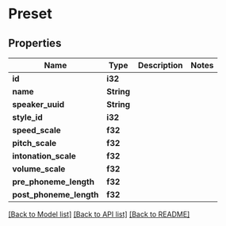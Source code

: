 # Preset

## Properties

| Name                    | Type       | Description | Notes |
| ----------------------- | ---------- | ----------- | ----- |
| **id**                  | **i32**    |             |       |
| **name**                | **String** |             |       |
| **speaker_uuid**        | **String** |             |       |
| **style_id**            | **i32**    |             |       |
| **speed_scale**         | **f32**    |             |       |
| **pitch_scale**         | **f32**    |             |       |
| **intonation_scale**    | **f32**    |             |       |
| **volume_scale**        | **f32**    |             |       |
| **pre_phoneme_length**  | **f32**    |             |       |
| **post_phoneme_length** | **f32**    |             |       |

[[Back to Model list]](../README.md#documentation-for-models)
[[Back to API list]](../README.md#documentation-for-api-endpoints)
[[Back to README]](../README.md)
